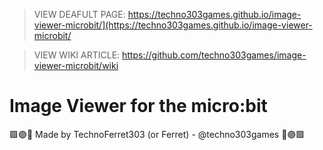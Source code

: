 > VIEW DEAFULT PAGE: https://techno303games.github.io/image-viewer-microbit/](https://techno303games.github.io/image-viewer-microbit/

> VIEW WIKI ARTICLE: https://github.com/techno303games/image-viewer-microbit/wiki

<html>
  <h1>Image Viewer for the micro:bit</h1>
  <p>🟪🟣💜 Made by TechnoFerret303 (or Ferret) - @techno303games 💜🟣🟪</p>
</html>
